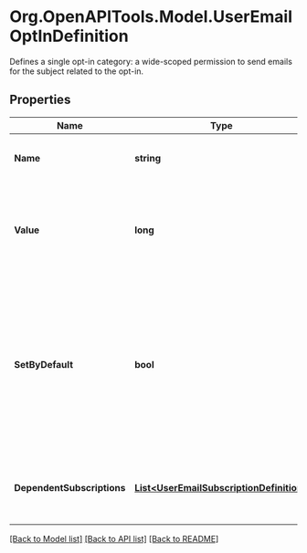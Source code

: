 # Org.OpenAPITools.Model.UserEmailOptInDefinition
Defines a single opt-in category: a wide-scoped permission to send emails for the subject related to the opt-in.

## Properties

Name | Type | Description | Notes
------------ | ------------- | ------------- | -------------
**Name** | **string** | The unique identifier for this opt-in category. | [optional] 
**Value** | **long** | The flag value for this opt-in category. For historical reasons, this is defined as a flags enum. | [optional] 
**SetByDefault** | **bool** | If true, this opt-in setting should be set by default in situations where accounts are created without explicit choices about what they&#39;re opting into. | [optional] 
**DependentSubscriptions** | [**List&lt;UserEmailSubscriptionDefinition&gt;**](UserEmailSubscriptionDefinition.md) | Information about the dependent subscriptions for this opt-in. | [optional] 

[[Back to Model list]](../README.md#documentation-for-models) [[Back to API list]](../README.md#documentation-for-api-endpoints) [[Back to README]](../README.md)

